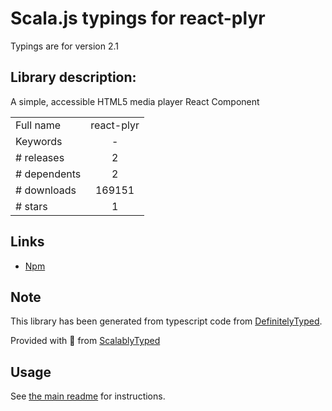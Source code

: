 
# Scala.js typings for react-plyr

Typings are for version 2.1

## Library description:
A simple, accessible HTML5 media player React Component

|                    |                 |
| ------------------ | :-------------: |
| Full name          | react-plyr |
| Keywords           | - |
| # releases         | 2 |
| # dependents       | 2 |
| # downloads        | 169151 |
| # stars            | 1 |

## Links
- [Npm](https://www.npmjs.com/package/react-plyr)
    


## Note
This library has been generated from typescript code from [DefinitelyTyped](https://definitelytyped.org).

Provided with :purple_heart: from [ScalablyTyped](https://github.com/oyvindberg/ScalablyTyped)

## Usage
See [the main readme](../../readme.md) for instructions.


